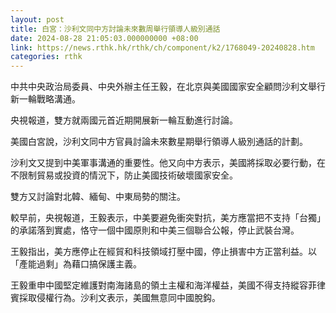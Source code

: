 ```yaml
---
layout: post
title: 白宮：沙利文同中方討論未來數周舉行領導人級別通話
date: 2024-08-28 21:05:03.000000000 +08:00
link: https://news.rthk.hk/rthk/ch/component/k2/1768049-20240828.htm
categories: rthk
---
```


中共中央政治局委員、中央外辦主任王毅，在北京與美國國家安全顧問沙利文舉行新一輪戰略溝通。

央視報道，雙方就兩國元首近期開展新一輪互動進行討論。

美國白宮說，沙利文同中方官員討論未來數星期舉行領導人級別通話的計劃。

沙利文又提到中美軍事溝通的重要性。他又向中方表示，美國將採取必要行動，在不限制貿易或投資的情況下，防止美國技術破壞國家安全。

雙方又討論對北韓、緬甸、中東局勢的關注。

較早前，央視報道，王毅表示，中美要避免衝突對抗，美方應當把不支持「台獨」的承諾落到實處，恪守一個中國原則和中美三個聯合公報，停止武裝台灣。 

王毅指出，美方應停止在經貿和科技領域打壓中國，停止損害中方正當利益。以「產能過剩」為藉口搞保護主義。 

王毅重申中國堅定維護對南海諸島的領土主權和海洋權益，美國不得支持縱容菲律賓採取侵權行為。沙利文表示，美國無意同中國脫鈎。
